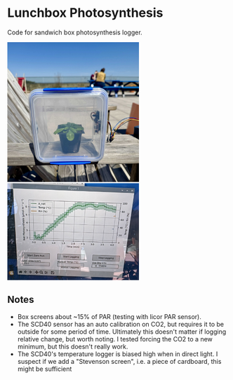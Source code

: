 # Lunchbox Photosynthesis

Code for sandwich box photosynthesis logger.


<p float="left">
  <img src="img/IMG_6177.jpg" width="300" />
  <img src="img/plot.JPG" width="300" />
</p>

## Notes

- Box screens about ~15% of PAR (testing with licor PAR sensor).
- The SCD40 sensor has an auto calibration on CO2, but requires it to be outside for some period of time. Ultimately this doesn't matter if logging relative change, but worth noting. I tested forcing the CO2 to a new minimum, but this doesn't really work.
- The SCD40's temperature logger is biased high when in direct light. I suspect if we add a "Stevenson screen", i.e. a piece of cardboard, this might be sufficient

